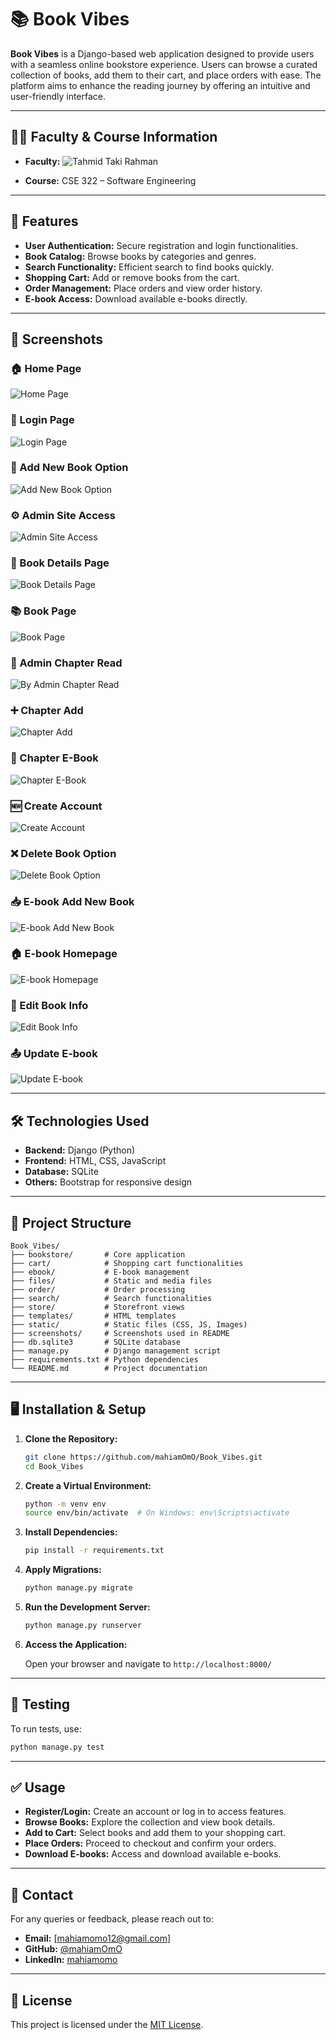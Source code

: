 # 📚 Book Vibes

**Book Vibes** is a Django-based web application designed to provide users with a seamless online bookstore experience. Users can browse a curated collection of books, add them to their cart, and place orders with ease. The platform aims to enhance the reading journey by offering an intuitive and user-friendly interface.

---

## 🧑‍🏫 Faculty & Course Information

- **Faculty:** ![Tahmid Taki Rahman](https://cse.uap-bd.edu/uploads/faculty/71.jpg)

- **Course:** CSE 322 – Software Engineering

---

## 🚀 Features

- **User Authentication:** Secure registration and login functionalities.
- **Book Catalog:** Browse books by categories and genres.
- **Search Functionality:** Efficient search to find books quickly.
- **Shopping Cart:** Add or remove books from the cart.
- **Order Management:** Place orders and view order history.
- **E-book Access:** Download available e-books directly.

---

## 📸 Screenshots

### 🏠 Home Page
![Home Page](./screenshort/home_page.png)

### 🔐 Login Page  
![Login Page](./screenshort/login_page.png)

### 📝 Add New Book Option  
![Add New Book Option](./screenshort/add_new_book_option.png)

### ⚙️ Admin Site Access  
![Admin Site Access](./screenshort/admin_site_access.png)

### 📖 Book Details Page  
![Book Details Page](./screenshort/book_details_page.png) 


### 📚 Book Page  
![Book Page](./screenshort/book_page.png) 

### 📘 Admin Chapter Read  
![By Admin Chapter Read](./screenshort/by_admin_chapter_read.png)

### ➕ Chapter Add  
![Chapter Add](./screenshort/chapter_add.png)

### 📘 Chapter E-Book  
![Chapter E-Book](./screenshort/chapter_ebook.png)

### 🆕 Create Account  
![Create Account](./screenshort/create_acc.png)

### ❌ Delete Book Option  
![Delete Book Option](./screenshort/delete_book_option.png)

### 📥 E-book Add New Book  
![E-book Add New Book](./screenshort/ebook_add_new_book.png)

### 🏠 E-book Homepage  
![E-book Homepage](./screenshort/ebook_homepage.png)

### 📝 Edit Book Info  
![Edit Book Info](./screenshort/edit_book_info.png)

### 📤 Update E-book  
![Update E-book](./screenshort/update_ebook.png)

---

## 🛠️ Technologies Used

- **Backend:** Django (Python)
- **Frontend:** HTML, CSS, JavaScript
- **Database:** SQLite
- **Others:** Bootstrap for responsive design

---

## 📂 Project Structure

```
Book_Vibes/
├── bookstore/       # Core application
├── cart/            # Shopping cart functionalities
├── ebook/           # E-book management
├── files/           # Static and media files
├── order/           # Order processing
├── search/          # Search functionalities
├── store/           # Storefront views
├── templates/       # HTML templates
├── static/          # Static files (CSS, JS, Images)
├── screenshots/     # Screenshots used in README
├── db.sqlite3       # SQLite database
├── manage.py        # Django management script
├── requirements.txt # Python dependencies
└── README.md        # Project documentation
```

---

## 🖥️ Installation & Setup

1. **Clone the Repository:**

   ```bash
   git clone https://github.com/mahiamOmO/Book_Vibes.git
   cd Book_Vibes
   ```

2. **Create a Virtual Environment:**

   ```bash
   python -m venv env
   source env/bin/activate  # On Windows: env\Scripts\activate
   ```

3. **Install Dependencies:**

   ```bash
   pip install -r requirements.txt
   ```

4. **Apply Migrations:**

   ```bash
   python manage.py migrate
   ```

5. **Run the Development Server:**

   ```bash
   python manage.py runserver
   ```

6. **Access the Application:**

   Open your browser and navigate to `http://localhost:8000/`

---

## 🧪 Testing

To run tests, use:

```bash
python manage.py test
```

---

## ✅ Usage

- **Register/Login:** Create an account or log in to access features.
- **Browse Books:** Explore the collection and view book details.
- **Add to Cart:** Select books and add them to your shopping cart.
- **Place Orders:** Proceed to checkout and confirm your orders.
- **Download E-books:** Access and download available e-books.

---

## 📧 Contact

For any queries or feedback, please reach out to:

- **Email:** [mahiamomo12@gmail.com]
- **GitHub:** [@mahiamOmO](https://github.com/mahiamOmO)
- **LinkedIn:** [mahiamomo](https://www.linkedin.com/in/mahiamomo12/)

---

## 📄 License

This project is licensed under the [MIT License](LICENSE).
